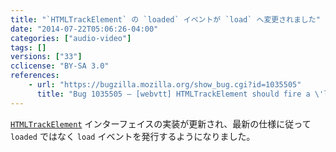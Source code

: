 ```yaml
---
title: "`HTMLTrackElement` の `loaded` イベントが `load` へ変更されました"
date: "2014-07-22T05:06:26-04:00"
categories: ["audio-video"]
tags: []
versions: ["33"]
cclicense: "BY-SA 3.0"
references:
    - url: "https://bugzilla.mozilla.org/show_bug.cgi?id=1035505"
      title: "Bug 1035505 – [webvtt] HTMLTrackElement should fire a \'load\' event not a \'loaded\'"
---
```

[`HTMLTrackElement`](https://developer.mozilla.org/docs/Web/API/HTMLTrackElement) インターフェイスの実装が更新され、最新の仕様に従って `loaded` ではなく `load` イベントを発行するようになりました。
